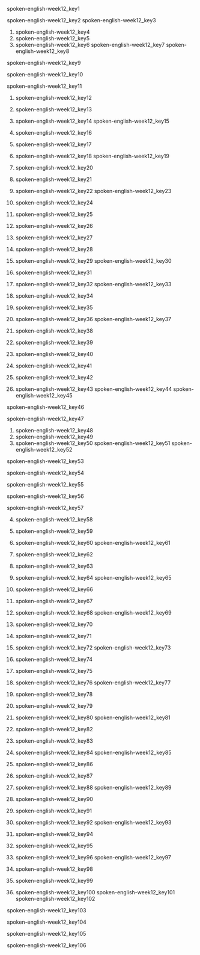 spoken-english-week12_key1


spoken-english-week12_key2
spoken-english-week12_key3
1. spoken-english-week12_key4
2. spoken-english-week12_key5
3. spoken-english-week12_key6
spoken-english-week12_key7
spoken-english-week12_key8


spoken-english-week12_key9


spoken-english-week12_key10



spoken-english-week12_key11


1. spoken-english-week12_key12
2. spoken-english-week12_key13
3. spoken-english-week12_key14
spoken-english-week12_key15
1. spoken-english-week12_key16
2. spoken-english-week12_key17
3. spoken-english-week12_key18
spoken-english-week12_key19
1. spoken-english-week12_key20
2. spoken-english-week12_key21
3. spoken-english-week12_key22
spoken-english-week12_key23
1. spoken-english-week12_key24
2. spoken-english-week12_key25
3. spoken-english-week12_key26
1. spoken-english-week12_key27
2. spoken-english-week12_key28
3. spoken-english-week12_key29
spoken-english-week12_key30


5. spoken-english-week12_key31
6. spoken-english-week12_key32
spoken-english-week12_key33
1. spoken-english-week12_key34
2. spoken-english-week12_key35
3. spoken-english-week12_key36
spoken-english-week12_key37
1. spoken-english-week12_key38
2. spoken-english-week12_key39
3. spoken-english-week12_key40
1. spoken-english-week12_key41
2. spoken-english-week12_key42
3. spoken-english-week12_key43
spoken-english-week12_key44
spoken-english-week12_key45


spoken-english-week12_key46


spoken-english-week12_key47
1. spoken-english-week12_key48
2. spoken-english-week12_key49
3. spoken-english-week12_key50
spoken-english-week12_key51
spoken-english-week12_key52


spoken-english-week12_key53


spoken-english-week12_key54


spoken-english-week12_key55


spoken-english-week12_key56


spoken-english-week12_key57


4. spoken-english-week12_key58
5. spoken-english-week12_key59
6. spoken-english-week12_key60
spoken-english-week12_key61


4. spoken-english-week12_key62
5. spoken-english-week12_key63
6. spoken-english-week12_key64
spoken-english-week12_key65


4. spoken-english-week12_key66
5. spoken-english-week12_key67
6. spoken-english-week12_key68
spoken-english-week12_key69


4. spoken-english-week12_key70
5. spoken-english-week12_key71
6. spoken-english-week12_key72
spoken-english-week12_key73


4. spoken-english-week12_key74
5. spoken-english-week12_key75
6. spoken-english-week12_key76
spoken-english-week12_key77


4. spoken-english-week12_key78
5. spoken-english-week12_key79
6. spoken-english-week12_key80
spoken-english-week12_key81


4. spoken-english-week12_key82
5. spoken-english-week12_key83
6. spoken-english-week12_key84
spoken-english-week12_key85


4. spoken-english-week12_key86
5. spoken-english-week12_key87
6. spoken-english-week12_key88
spoken-english-week12_key89


4. spoken-english-week12_key90
5. spoken-english-week12_key91
6. spoken-english-week12_key92
spoken-english-week12_key93


7. spoken-english-week12_key94
8. spoken-english-week12_key95
9. spoken-english-week12_key96
spoken-english-week12_key97


7. spoken-english-week12_key98
8. spoken-english-week12_key99
9. spoken-english-week12_key100
spoken-english-week12_key101
spoken-english-week12_key102


spoken-english-week12_key103


spoken-english-week12_key104


spoken-english-week12_key105


spoken-english-week12_key106
